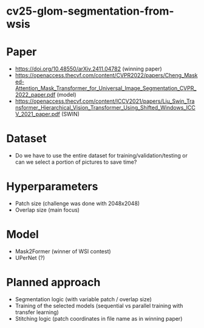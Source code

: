 # cv25-glom-segmentation-from-wsis

# Paper
- https://doi.org/10.48550/arXiv.2411.04782 (winning paper)
- https://openaccess.thecvf.com/content/CVPR2022/papers/Cheng_Masked-Attention_Mask_Transformer_for_Universal_Image_Segmentation_CVPR_2022_paper.pdf (model)
- https://openaccess.thecvf.com/content/ICCV2021/papers/Liu_Swin_Transformer_Hierarchical_Vision_Transformer_Using_Shifted_Windows_ICCV_2021_paper.pdf (SWIN)
 
# Dataset 
- Do we have to use the entire dataset for training/validation/testing or can we select a portion of pictures to save time?
  
# Hyperparameters
- Patch size (challenge was done with 2048x2048)
- Overlap size (main focus)

# Model 
- Mask2Former (winner of WSI contest)
- UPerNet (?)

# Planned approach
- Segmentation logic (with variable patch / overlap size)
- Training of the selected models (sequential vs parallel training with transfer learning)
- Stitching logic (patch coordinates in file name as in winning paper)
